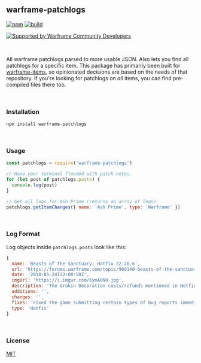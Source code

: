 ## warframe-patchlogs
[![npm](https://img.shields.io/npm/v/warframe-patchlogs.svg)](https://npmjs.org/warframe-patchlogs)
[![build](https://ci.nexus-stats.com/api/badges/WFCD/warframe-patchlogs/status.svg)](https://ci.nexus-stats.com/WFCD/warframe-patchlogs)

[![Supported by Warframe Community Developers](https://warframestat.us/wfcd.png)](https://github.com/WFCD "Supported by Warframe Community Developers")

<br>

All warframe patchlogs parsed to more usable JSON. Also lets you find all
patchlogs for a specific item. This package has primarily been built for
[warframe-items](https://github.com/nexus-devs/warframe-items), so opinionated
decisions are based on the needs of that repository. If you're looking for
patchlogs on *all* items, you can find pre-compiled files there too.

<br>

### Installation
```
npm install warframe-patchlogs
```

<br>

### Usage
```js
const patchlogs = require('warframe-patchlogs')

// Have your terminal flooded with patch notes.
for (let post of patchlogs.posts) {
  console.log(post)
}

// Get all logs for Ash Prime (returns an array of logs)
patchlogs.getItemChanges({ name: 'Ash Prime', type: 'Warframe' })
```

<br>

### Log Format
Log objects inside `patchlogs.posts` look like this:
```js
{
  name: 'Beasts of the Sanctuary: Hotfix 22.20.6',
  url: 'https://forums.warframe.com/topic/960140-beasts-of-the-sanctuary-hotfix-22206/',
  date: '2018-05-24T22:00:50Z',
  imgUrl: 'https://i.imgur.com/6ymAONO.jpg',
  description: 'The Orokin Decoration costs/refunds mentioned in Hotfix 22.20.3 are close to being complete. The plan is to cut the Orokin Decoration Oxium costs in half and refund the excess back to the Clan Vault. We are also removing the Orokin Cell costs on the respective Orokin Decorations and refunding those to the Clan Vault as well. Already completed Decorations will not be destroyed when these changes go live. Stay tuned!',
  additions: '',
  changes: '',
  fixes: 'Fixed the game submitting certain types of bug reports immediately instead of saving them for after you quit.\nDisabled some cache-corruption checks that were triggering and preventing updates; we will work on making these automatically repair the cache instead.\nFixed inability to deploy Extractors using Navigation at a Relay.\nFixed a variety of bugs caused by using Transference while going through Sanctuary Onslaught Conduit (namely not being able to do anything or use Transference while controlling Operator).\nFixed Dojo Pigment ‘Contribute’ button being automatically selected when the contribute screen appears when using a controller.\nFixed no on-screen keyboard appearing when changing Dojo room message when using a controller. \nFixed script error when displaying mission countdown in Ukrainian.\nFixed a script error related to Articulas.',
  type: 'Hotfix'
}
```

<br>

### License
[MIT](/LICENSE)
